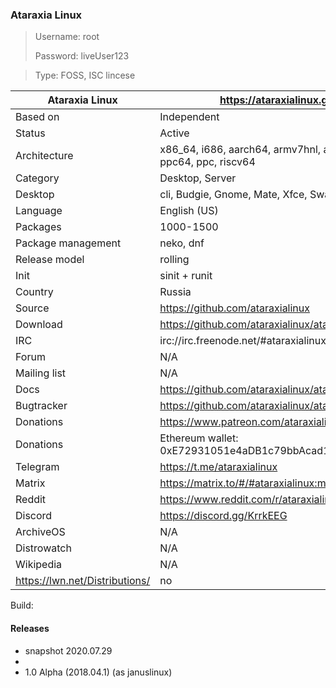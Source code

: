 ### Ataraxia Linux

>
>
>

> Username: root
>
> Password: liveUser123

> Type: FOSS, ISC lincese

| Ataraxia Linux | https://ataraxialinux.github.io/ |
|--------------------|--|
| Based on           | Independent |
| Status             | Active |
| Architecture       | x86_64, i686, aarch64, armv7hnl, armv6hl, ppc64le, ppc64, ppc, riscv64 |
| Category           | Desktop, Server |
| Desktop            | cli, Budgie, Gnome, Mate, Xfce, Sway |
| Language           | English (US) |
| Packages           | 1000-1500 |
| Package management | neko, dnf |
| Release model      | rolling |
| Init               | sinit + runit |
| Country            | Russia |
| Source | https://github.com/ataraxialinux |
| Download | https://github.com/ataraxialinux/ataraxia/releases |
| IRC | irc://irc.freenode.net/#ataraxialinux |
| Forum | N/A |
| Mailing list | N/A |
| Docs | https://github.com/ataraxialinux/ataraxia/wiki |
| Bugtracker | https://github.com/ataraxialinux/ataraxia/issues |
| Donations | https://www.patreon.com/ataraxialinux |
| Donations | Ethereum wallet: 0xE72931051e4aDB1c79bbAcad1E1427B2D4eD0D01 |
| Telegram | https://t.me/ataraxialinux |
| Matrix | https://matrix.to/#/#ataraxialinux:matrix.org |
| Reddit | https://www.reddit.com/r/ataraxialinux/ |
| Discord | https://discord.gg/KrrkEEG |
| ArchiveOS | N/A |
| Distrowatch | N/A |
| Wikipedia | N/A |
| https://lwn.net/Distributions/ | no |

Build: 

#### Releases

* snapshot 2020.07.29
* 
* 1.0 Alpha (2018.04.1) (as januslinux)

